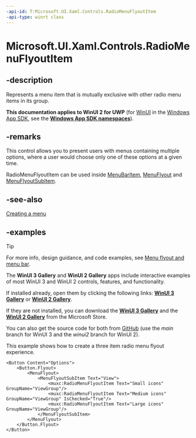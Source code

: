 ```yaml
---
-api-id: T:Microsoft.UI.Xaml.Controls.RadioMenuFlyoutItem
-api-type: winrt class
---
```


# Microsoft.UI.Xaml.Controls.RadioMenuFlyoutItem

<!--
public class RadioMenuFlyoutItem : Windows.UI.Xaml.Controls.MenuFlyoutItem
-->

## -description

Represents a menu item that is mutually exclusive with other radio menu items in its group.

**This documentation applies to WinUI 2 for UWP** (for [WinUI](/windows/apps/winui/winui3/) in the [Windows App SDK](/windows/apps/windows-app-sdk/), see the **[Windows App SDK namespaces](/windows/windows-app-sdk/api/winrt/)**).

## -remarks

This control allows you to present users with menus containing multiple options, where a user would choose only one of these options at a given time.

RadioMenuFlyoutItem can be used inside [MenuBarItem](https://docs.microsoft.com/uwp/api/windows.ui.xaml.controls.menubaritem), [MenuFlyout](https://docs.microsoft.com/uwp/api/windows.ui.xaml.controls.menuflyout) and [MenuFlyoutSubItem](https://docs.microsoft.com/uwp/api/windows.ui.xaml.controls.menuflyoutsubitem).

## -see-also

[Creating a menu](/windows/apps/design/controls/menus#create-a-menu-flyout-or-a-context-menu)

## -examples

> [!TIP]
> For more info, design guidance, and code examples, see [Menu flyout and menu bar](/windows/apps/design/controls/menus).
>
> The **WinUI 3 Gallery** and **WinUI 2 Gallery** apps include interactive examples of most WinUI 3 and WinUI 2 controls, features, and functionality.
>
> If installed already, open them by clicking the following links: [**WinUI 3 Gallery**](winui3gallery:/item/MenuFlyout) or [**WinUI 2 Gallery**](winui2gallery:/item/MenuFlyout).
>
> If they are not installed, you can download the [**WinUI 3 Gallery**](https://www.microsoft.com/store/productId/9P3JFPWWDZRC) and the [**WinUI 2 Gallery**](https://www.microsoft.com/store/productId/9MSVH128X2ZT) from the Microsoft Store.
>
> You can also get the source code for both from [GitHub](https://github.com/Microsoft/WinUI-Gallery) (use the *main* branch for WinUI 3 and the *winui2* branch for WinUI 2).


This example shows how to create a three item radio menu flyout experience.

```Xaml
<Button Content="Options">
    <Button.Flyout>
        <MenuFlyout>
            <MenuFlyoutSubItem Text="View">
                <muxc:RadioMenuFlyoutItem Text="Small icons" GroupName="ViewGroup"/>
                <muxc:RadioMenuFlyoutItem Text="Medium icons" GroupName="ViewGroup" IsChecked="True"/>
                <muxc:RadioMenuFlyoutItem Text="Large icons" GroupName="ViewGroup"/>
            </MenuFlyoutSubItem>
        </MenuFlyout>
    </Button.Flyout>
</Button>
```

